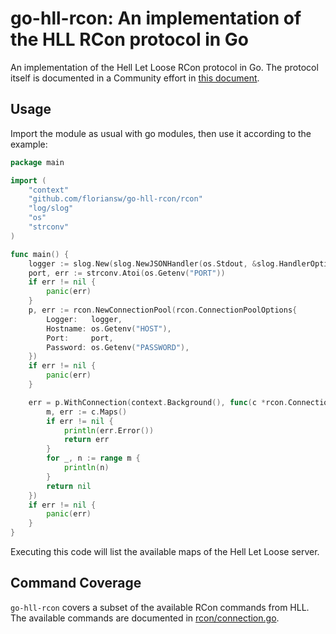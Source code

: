 # go-hll-rcon: An implementation of the HLL RCon protocol in Go

An implementation of the Hell Let Loose RCon protocol in Go.
The protocol itself is documented in a Community effort in [this document](https://gist.github.com/timraay/5634d85eab552b5dfafb9fd61273dc52).

## Usage

Import the module as usual with go modules, then use it according to the example:

```go
package main

import (
	"context"
	"github.com/floriansw/go-hll-rcon/rcon"
	"log/slog"
	"os"
	"strconv"
)

func main() {
	logger := slog.New(slog.NewJSONHandler(os.Stdout, &slog.HandlerOptions{Level: slog.LevelInfo}))
	port, err := strconv.Atoi(os.Getenv("PORT"))
	if err != nil {
		panic(err)
	}
	p, err := rcon.NewConnectionPool(rcon.ConnectionPoolOptions{
		Logger:   logger,
		Hostname: os.Getenv("HOST"),
		Port:     port,
		Password: os.Getenv("PASSWORD"),
	})
	if err != nil {
		panic(err)
	}

	err = p.WithConnection(context.Background(), func(c *rcon.Connection) error {
		m, err := c.Maps()
		if err != nil {
			println(err.Error())
			return err
		}
		for _, n := range m {
			println(n)
		}
		return nil
	})
	if err != nil {
		panic(err)
	}
}
```

Executing this code will list the available maps of the Hell Let Loose server.

## Command Coverage

`go-hll-rcon` covers a subset of the available RCon commands from HLL.
The available commands are documented in [rcon/connection.go](rcon/connection.go).
